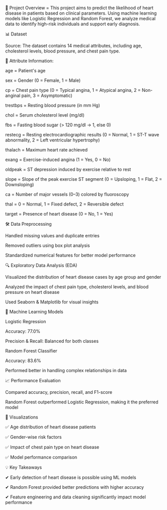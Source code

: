 📌 Project Overview = 
This project aims to predict the likelihood of heart disease in patients based on clinical parameters. Using machine learning models like Logistic Regression and Random Forest, we analyze medical data to identify high-risk individuals and support early diagnosis.

📊 Dataset

Source: The dataset contains 14 medical attributes, including age, cholesterol levels, blood pressure, and chest pain type.

🔬 Attribute Information:

age =	Patient's age

sex	= Gender (0 = Female, 1 = Male)

cp =	Chest pain type (0 = Typical angina, 1 = Atypical angina, 2 = Non-anginal pain, 3 = Asymptomatic)

trestbps =	Resting blood pressure (in mm Hg)

chol =	Serum cholesterol level (mg/dl)

fbs =	Fasting blood sugar (> 120 mg/dl → 1, else 0)

restecg =	Resting electrocardiographic results (0 = Normal, 1 = ST-T wave abnormality, 2 = Left ventricular hypertrophy)

thalach =	Maximum heart rate achieved

exang =	Exercise-induced angina (1 = Yes, 0 = No)

oldpeak =	ST depression induced by exercise relative to rest

slope =	Slope of the peak exercise ST segment (0 = Upsloping, 1 = Flat, 2 = Downsloping)

ca =	Number of major vessels (0–3) colored by fluoroscopy

thal =	0 = Normal, 1 = Fixed defect, 2 = Reversible defect

target =	Presence of heart disease (0 = No, 1 = Yes)

🛠️ Data Preprocessing

Handled missing values and duplicate entries

Removed outliers using box plot analysis

Standardized numerical features for better model performance

🔍 Exploratory Data Analysis (EDA)

Visualized the distribution of heart disease cases by age group and gender

Analyzed the impact of chest pain type, cholesterol levels, and blood pressure on heart disease

Used Seaborn & Matplotlib for visual insights

🚀 Machine Learning Models

Logistic Regression

Accuracy: 77.0%

Precision & Recall: Balanced for both classes

Random Forest Classifier

Accuracy: 83.6%

Performed better in handling complex relationships in data

📈 Performance Evaluation

Compared accuracy, precision, recall, and F1-score

Random Forest outperformed Logistic Regression, making it the preferred model

📌 Visualizations

✅ Age distribution of heart disease patients

✅ Gender-wise risk factors

✅ Impact of chest pain type on heart disease

✅ Model performance comparison

💡 Key Takeaways

✔ Early detection of heart disease is possible using ML models

✔ Random Forest provided better predictions with higher accuracy

✔ Feature engineering and data cleaning significantly impact model performance
